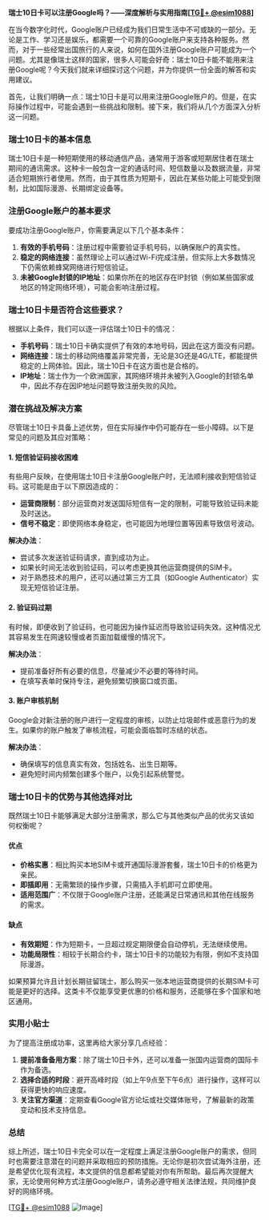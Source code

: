 **瑞士10日卡可以注册Google吗？——深度解析与实用指南[[TG💪+ @esim1088](https://t.me/s/esim1088)]**

在当今数字化时代，Google账户已经成为我们日常生活中不可或缺的一部分。无论是工作、学习还是娱乐，都需要一个可靠的Google账户来支持各种服务。然而，对于一些经常出国旅行的人来说，如何在国外注册Google账户可能成为一个问题。尤其是像瑞士这样的国家，很多人可能会好奇：瑞士10日卡能不能用来注册Google呢？今天我们就来详细探讨这个问题，并为你提供一份全面的解答和实用建议。

首先，让我们明确一点：瑞士10日卡是可以用来注册Google账户的。但是，在实际操作过程中，可能会遇到一些挑战和限制。接下来，我们将从几个方面深入分析这一问题。

### **瑞士10日卡的基本信息**
瑞士10日卡是一种短期使用的移动通信产品，通常用于游客或短期居住者在瑞士期间的通讯需求。这种卡一般包含一定的通话时间、短信数量以及数据流量，非常适合短期旅行者使用。然而，由于其性质为短期卡，因此在某些功能上可能受到限制，比如国际漫游、长期绑定设备等。

### **注册Google账户的基本要求**
要成功注册Google账户，你需要满足以下几个基本条件：
1. **有效的手机号码**：注册过程中需要验证手机号码，以确保账户的真实性。
2. **稳定的网络连接**：虽然理论上可以通过Wi-Fi完成注册，但实际上大多数情况下仍需依赖蜂窝网络进行短信验证。
3. **未被Google封锁的IP地址**：如果你所在的地区存在IP封锁（例如某些国家或地区的特定网络环境），可能会影响注册过程。

### **瑞士10日卡是否符合这些要求？**
根据以上条件，我们可以逐一评估瑞士10日卡的情况：
- **手机号码**：瑞士10日卡确实提供了有效的本地号码，因此在这方面没有问题。
- **网络连接**：瑞士的移动网络覆盖非常完善，无论是3G还是4G/LTE，都能提供稳定的上网体验。因此，瑞士10日卡在这方面也是合格的。
- **IP地址**：瑞士作为一个欧洲国家，其网络环境并未被列入Google的封锁名单中，因此不存在因IP地址问题导致注册失败的风险。

### **潜在挑战及解决方案**
尽管瑞士10日卡具备上述优势，但在实际操作中仍可能存在一些小障碍。以下是常见的问题及其应对策略：

#### **1. 短信验证码接收困难**
有些用户反映，在使用瑞士10日卡注册Google账户时，无法顺利接收到短信验证码。这可能是由于以下原因造成的：
- **运营商限制**：部分运营商对发送国际短信有一定的限制，可能导致验证码未能及时送达。
- **信号不稳定**：即使网络本身稳定，也可能因为地理位置等因素导致信号波动。

**解决办法**：
- 尝试多次发送验证码请求，直到成功为止。
- 如果长时间无法收到验证码，可以考虑更换其他运营商提供的SIM卡。
- 对于熟悉技术的用户，还可以通过第三方工具（如Google Authenticator）实现无短信验证注册。

#### **2. 验证码过期**
有时候，即便收到了验证码，也可能因为操作延迟而导致验证码失效。这种情况尤其容易发生在网速较慢或者页面加载缓慢的情况下。

**解决办法**：
- 提前准备好所有必要的信息，尽量减少不必要的等待时间。
- 在填写表单时保持专注，避免频繁切换窗口或页面。

#### **3. 账户审核机制**
Google会对新注册的账户进行一定程度的审核，以防止垃圾邮件或恶意行为的发生。如果你的账户触发了审核流程，可能会面临暂时冻结的状态。

**解决办法**：
- 确保填写的信息真实有效，包括姓名、出生日期等。
- 避免短时间内频繁创建多个账户，以免引起系统警觉。

### **瑞士10日卡的优势与其他选择对比**
既然瑞士10日卡能够满足大部分注册需求，那么它与其他类似产品的优劣又该如何权衡呢？

#### **优点**
- **价格实惠**：相比购买本地SIM卡或开通国际漫游套餐，瑞士10日卡的价格更为亲民。
- **即插即用**：无需繁琐的操作步骤，只需插入手机即可立即使用。
- **适用范围广**：不仅限于Google账户注册，还能满足日常通讯和其他在线服务的需求。

#### **缺点**
- **有效期短**：作为短期卡，一旦超过规定期限便会自动停机，无法继续使用。
- **功能局限性**：相较于长期合约卡，瑞士10日卡的功能较为有限，例如不支持国际漫游。

如果预算允许且计划长期驻留瑞士，那么购买一张本地运营商提供的长期SIM卡可能是更好的选择。这类卡不仅能享受更优惠的价格和服务，还能够在多个国家和地区通用。

### **实用小贴士**
为了提高注册成功率，这里再给大家分享几点经验：
1. **提前准备备用方案**：除了瑞士10日卡外，还可以准备一张国内运营商的国际卡作为备选。
2. **选择合适的时段**：避开高峰时段（如上午9点至下午6点）进行操作，这样可以获得更快的响应速度。
3. **关注官方渠道**：定期查看Google官方论坛或社交媒体账号，了解最新的政策变动和技术支持信息。

### **总结**
综上所述，瑞士10日卡完全可以在一定程度上满足注册Google账户的需求，但同时也需要注意潜在的问题并采取相应的预防措施。无论你是初次尝试海外注册，还是希望优化现有流程，本文提供的信息都希望能对你有所帮助。最后再次提醒大家，无论使用何种方式注册Google账户，请务必遵守相关法律法规，共同维护良好的网络环境。

[[TG💪+ @esim1088](https://t.me/s/esim1088) ![Image](https://i.postimg.cc/4NQfJmqS/Snipaste-2025-05-13-00-14-12.png)]